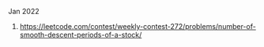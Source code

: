 
Jan 2022

1) https://leetcode.com/contest/weekly-contest-272/problems/number-of-smooth-descent-periods-of-a-stock/

